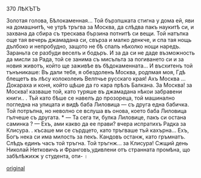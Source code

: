 ﻿370
ЛѢКЪТЪ

Золотая голова, Бѣлокаменная...
Той бързпшката стигна у дома ей, яви на домашнитѣ, че утрѣ тръгва за Москва, да слѣдва пакъ наукитѣ си, и захвана да сбира съ трескава бързина потнитѣ си вещи.
Той натъпка още тая вечерь джамадана си, свърза и малко денкче, и спа тая нощь дълбоко и непробудно, защото не бѣ спалъ нѣколко нощи наредъ.
Зараньта се разбуди веселъ и бодъръ. И за да си не даде възможность да мисли за Рада, той се занима съ мисъльта за погиването си и за новия животъ, който ще заживѣе въ бѣдокаменната... И въсхитенъ той тънъникаше:
Въ дали тебя, я обездоленъ
Москва, родпмая моя, Гдѣ блещетъ въ лѣсу колоколеиъ Велпчье русскаго края! Ахъ Москва ...
Докараха и коня, който щѣше да го кара прѣзъ Балкана. За Москва! за Москва! казваше той, като туряше въ джамадана нѣкои забравени книги.. . Тъй като бѣше се навелъ до прозореца, той машинално погледна на улицата и видѣ баба Лиловица — съ друга една бабичка. Той потръпна, но неволно се вслуша въ онова, което баба Лиловица гълчеше съ другата.	*
— Та сега ти, булка Лиловице, пакъ си остана саминка ?
— Ехъ, ами какво да ее прави? вчера испратихъ Радка за Клисура. . късаше ми се сърдцето, като тръгваше тъй кахърна... Ехъ, Богъ нека си има милость за пекъ.
Кандовъ останж, като гръмнатъ.
Слѣдъ единъ часъ той тръгна.
Той тръгнж... за Клисура!
Сжщий день Николай Нетковичъ и Франговъ,удивлени отъ странната промѣна, що забѣлѣжихж у студента, оти-
।

[original](images/413.jpg)